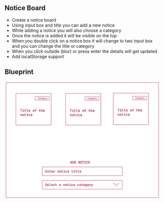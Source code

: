 ## Notice Board

- Create a notice board
- Using input box and title you can add a new notice
- While adding a notice you will also choose a category
- Once the notice is added it will be visible on the top
- When you double click on a notice box it will change to two input box and you can change the title or category
- When you click outside (blur) or press enter the details will get updated
- Add localStorage support

## Blueprint

![Notice Board](./notice.png)
